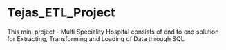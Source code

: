 # Tejas_ETL_Project
This mini project - Multi Speciality Hospital consists of end to end solution for Extracting, Transforming and Loading of Data through SQL
